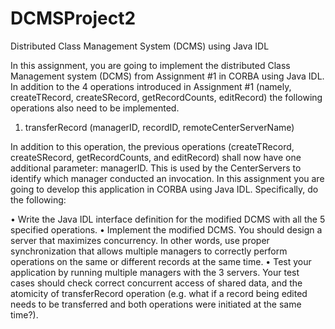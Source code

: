 # DCMSProject2
Distributed Class Management System (DCMS) using Java IDL

In this assignment, you are going to implement the distributed Class Management system (DCMS) from Assignment #1 in CORBA using Java IDL. In addition to the 4 operations
introduced in Assignment #1 (namely, createTRecord, createSRecord, getRecordCounts, editRecord) the following operations also need to be implemented.

1) transferRecord (managerID, recordID, remoteCenterServerName)


In addition to this operation, the previous operations (createTRecord, createSRecord,
getRecordCounts, and editRecord) shall now have one additional parameter: managerID.
This is used by the CenterServers to identify which manager conducted an invocation.
In this assignment you are going to develop this application in CORBA using Java IDL.
Specifically, do the following:

• Write the Java IDL interface definition for the modified DCMS with all the 5
specified operations.
• Implement the modified DCMS. You should design a server that maximizes
concurrency. In other words, use proper synchronization that allows multiple
managers to correctly perform operations on the same or different records at
the same time.
• Test your application by running multiple managers with the 3 servers. Your
test cases should check correct concurrent access of shared data, and the
atomicity of transferRecord operation (e.g. what if a record being edited
needs to be transferred and both operations were initiated at the same time?).
